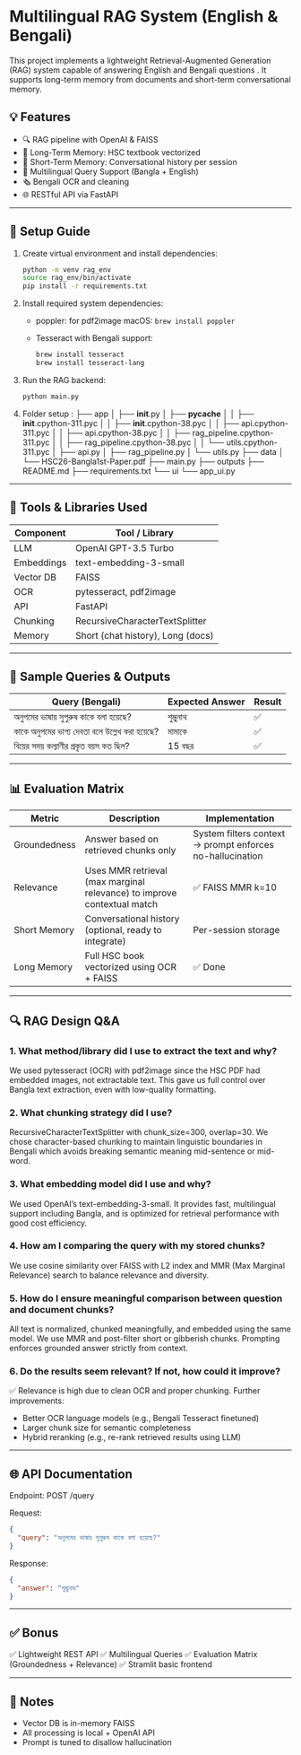 # Multilingual RAG System (English & Bengali)

This project implements a lightweight Retrieval-Augmented Generation (RAG) system capable of answering English and Bengali questions . It supports long-term memory from documents and short-term conversational memory.

## 💡 Features

* 🔍 RAG pipeline with OpenAI & FAISS
* 🧠 Long-Term Memory: HSC textbook vectorized
* 🧠 Short-Term Memory: Conversational history per session
* 🚩 Multilingual Query Support (Bangla + English)
* 🗞️ Bengali OCR and cleaning
* 🌐 RESTful API via FastAPI

---

## 🚀 Setup Guide


1. Create virtual environment and install dependencies:

   ```bash
   python -m venv rag_env
   source rag_env/bin/activate
   pip install -r requirements.txt
   ```

2. Install required system dependencies:

   * poppler: for pdf2image
     macOS: `brew install poppler`
   * Tesseract with Bengali support:

     ```bash
     brew install tesseract
     brew install tesseract-lang
     ```

3. Run the RAG backend:

   ```bash
   python main.py
   ```
4. Folder setup :
├── app
│   ├── __init__.py
│   ├── __pycache__
│   │   ├── __init__.cpython-311.pyc
│   │   ├── __init__.cpython-38.pyc
│   │   ├── api.cpython-311.pyc
│   │   ├── api.cpython-38.pyc
│   │   ├── rag_pipeline.cpython-311.pyc
│   │   ├── rag_pipeline.cpython-38.pyc
│   │   └── utils.cpython-311.pyc
│   ├── api.py
│   ├── rag_pipeline.py
│   └── utils.py
├── data
│   └── HSC26-Bangla1st-Paper.pdf
├── main.py
├── outputs
├── README.md
├── requirements.txt
└── ui
    └── app_ui.py
---

## 💠 Tools & Libraries Used

| Component  | Tool / Library                    |
| ---------- | --------------------------------- |
| LLM        | OpenAI GPT-3.5 Turbo              |
| Embeddings | text-embedding-3-small            |
| Vector DB  | FAISS                             |
| OCR        | pytesseract, pdf2image            |
| API        | FastAPI                           |
| Chunking   | RecursiveCharacterTextSplitter    |
| Memory     | Short (chat history), Long (docs) |

---

## 📙 Sample Queries & Outputs

| Query (Bengali)                                | Expected Answer | Result |
| ---------------------------------------------- | --------------- | ------ |
| অনুপমের ভাষায় সুপুরুষ কাকে বলা হয়েছে?          | শুম্ভুনাথ       | ✅      |  ✅
| কাকে অনুপমের ভাগ্য দেবতা বলে উল্লেখ করা হয়েছে? | মামাকে         | ✅      |  ✅
| বিয়ের সময় কল্যাণীর প্রকৃত বয়স কত ছিল?       | 15 বছর         | ✅     |  ✅ 

---

## 📊 Evaluation Matrix

| Metric       | Description                                                             | Implementation                                            |
| ------------ | ----------------------------------------------------------------------- | --------------------------------------------------------- |
| Groundedness | Answer based on retrieved chunks only                                   | System filters context → prompt enforces no-hallucination |
| Relevance    | Uses MMR retrieval (max marginal relevance) to improve contextual match | ✅ FAISS MMR k=10                                          |
| Short Memory | Conversational history (optional, ready to integrate)                   | Per-session storage                                       |
| Long Memory  | Full HSC book vectorized using OCR + FAISS                              | ✅ Done                                                    |

---

## 🔍 RAG Design Q\&A

### 1. What method/library did I use to extract the text and why?

We used pytesseract (OCR) with pdf2image since the HSC PDF had embedded images, not extractable text. This gave us full control over Bangla text extraction, even with low-quality formatting.

### 2. What chunking strategy did I use?

RecursiveCharacterTextSplitter with chunk\_size=300, overlap=30. We chose character-based chunking to maintain linguistic boundaries in Bengali which avoids breaking semantic meaning mid-sentence or mid-word.

### 3. What embedding model did I use and why?

We used OpenAI’s text-embedding-3-small. It provides fast, multilingual support including Bangla, and is optimized for retrieval performance with good cost efficiency.

### 4. How am I comparing the query with my stored chunks?

We use cosine similarity over FAISS with L2 index and MMR (Max Marginal Relevance) search to balance relevance and diversity.

### 5. How do I ensure meaningful comparison between question and document chunks?

All text is normalized, chunked meaningfully, and embedded using the same model. We use MMR and post-filter short or gibberish chunks. Prompting enforces grounded answer strictly from context.

### 6. Do the results seem relevant? If not, how could it improve?

✅ Relevance is high due to clean OCR and proper chunking. Further improvements:

* Better OCR language models (e.g., Bengali Tesseract finetuned)
* Larger chunk size for semantic completeness
* Hybrid reranking (e.g., re-rank retrieved results using LLM)

---

## 🌐 API Documentation

Endpoint: POST /query

Request:

```json
{
  "query": "অনুপমের ভাষায় সুপুরুষ কাকে বলা হয়েছে?"
}
```

Response:

```json
{
  "answer": "শুম্ভুনাথ"
}
```

---

## ✅ Bonus

✅ Lightweight REST API
✅ Multilingual Queries
✅ Evaluation Matrix (Groundedness + Relevance)
✅ Stramlit basic frontend


---

## 📌 Notes

* Vector DB is in-memory FAISS 
* All processing is local + OpenAI API
* Prompt is tuned to disallow hallucination
